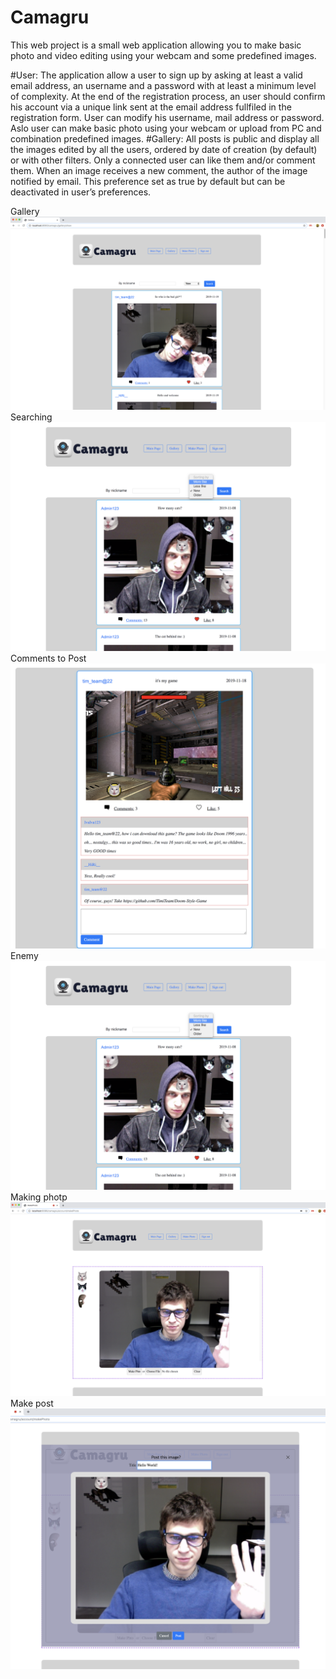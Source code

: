 # Camagru
This web project is a small web application allowing you to make basic photo and video editing using your webcam and some predefined images.

#User: The application allow a user to sign up by asking at least a valid email address, an username and a password with at least a minimum level of complexity.
At the end of the registration process, an user should confirm his account via a unique link sent at the email address fullfiled in the registration form.
User can modify his username, mail address or password.
Aslo user can make basic photo using your webcam or upload from PC and combination predefined images.
#Gallery: All posts is public and display all the images edited by all the users, ordered by date of creation (by default) or with other filters.
Only a connected user can like them and/or comment them. When an image receives a new comment, the author of the image notified by email.
This preference set as true by default but can be deactivated in user’s preferences.

Gallery
<img src="gallery.png" alt="Gallery"/>
Searching
<img src="searching.png" alt="Searching"/>
Comments to Post
<img src="comments.png" alt="Comments"/>
Enemy
<img src="searching.png" alt="room"/>
Making photp
<img src="webcam.png" alt="Making"/>
Make post
<img src="postPhoto.png" alt="post"/>
